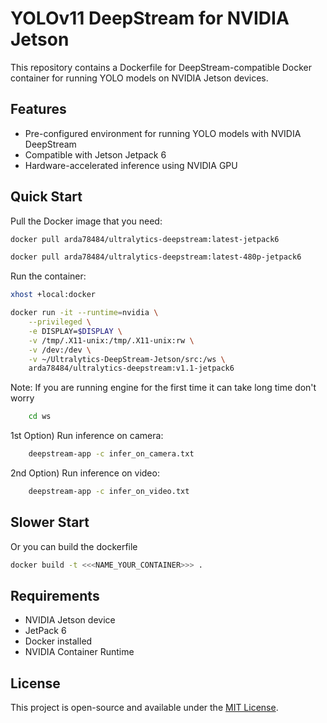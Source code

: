 # YOLOv11 DeepStream for NVIDIA Jetson

This repository contains a Dockerfile for DeepStream-compatible Docker container for running YOLO models on NVIDIA Jetson devices.

## Features

- Pre-configured environment for running YOLO models with NVIDIA DeepStream
- Compatible with Jetson Jetpack 6
- Hardware-accelerated inference using NVIDIA GPU

## Quick Start

Pull the Docker image that you need:

```bash
docker pull arda78484/ultralytics-deepstream:latest-jetpack6
```
```bash
docker pull arda78484/ultralytics-deepstream:latest-480p-jetpack6
```

Run the container:
```bash
xhost +local:docker
```
```bash
docker run -it --runtime=nvidia \
    --privileged \
    -e DISPLAY=$DISPLAY \
    -v /tmp/.X11-unix:/tmp/.X11-unix:rw \
    -v /dev:/dev \
    -v ~/Ultralytics-DeepStream-Jetson/src:/ws \
    arda78484/ultralytics-deepstream:v1.1-jetpack6
```
Note: If you are running engine for the first time it can take long time don't worry
```bash
    cd ws
```   
1st Option) Run inference on camera:
```bash
    deepstream-app -c infer_on_camera.txt
```
2nd Option) Run inference on video:
```bash
    deepstream-app -c infer_on_video.txt
```

## Slower Start

Or you can build the dockerfile


```bash
docker build -t <<<NAME_YOUR_CONTAINER>>> .
```

## Requirements

- NVIDIA Jetson device
- JetPack 6
- Docker installed
- NVIDIA Container Runtime

## License

This project is open-source and available under the [MIT License](LICENSE).
